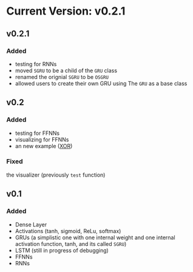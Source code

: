 # Current Version: v0.2.1

## v0.2.1
### Added

- testing for RNNs
- moved `SGRU` to be a child of the `GRU` class
- renamed the orignial `SGRU` to be `OSGRU`
- allowed users to create their own GRU using The `GRU` as a base class

## v0.2 
### Added

- testing for FFNNs
- visualizing for FFNNs
- an new example ([XOR](https://github.com/pleituer/neuralNet/tree/main/examples/XOR))

### Fixed

the visualizer (previously `test` function)

## v0.1 
### Added

- Dense Layer
- Activations (tanh, sigmoid, ReLu, softmax)
- GRUs (a simplistic one with one internal weight and one internal activation function, tanh, and its called `SGRU`)
- LSTM (still in progress of debugging)
- FFNNs
- RNNs
